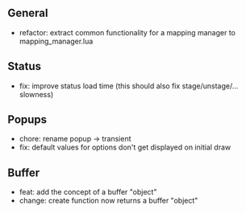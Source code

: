 ## General

* refactor: extract common functionality for a mapping manager to mapping_manager.lua

## Status

* fix: improve status load time (this should also fix stage/unstage/... slowness)

## Popups

* chore: rename popup -> transient
* fix: default values for options don't get displayed on initial draw

## Buffer

* feat: add the concept of a buffer "object"
* change: create function now returns a buffer "object"
